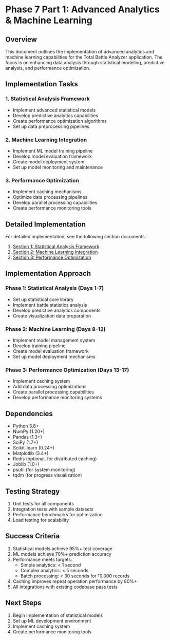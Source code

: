 # Phase 7 Part 1: Advanced Analytics & Machine Learning

## Overview
This document outlines the implementation of advanced analytics and machine learning capabilities for the Total Battle Analyzer application. The focus is on enhancing data analysis through statistical modeling, predictive analysis, and performance optimization.

## Implementation Tasks

### 1. Statistical Analysis Framework
- Implement advanced statistical models
- Develop predictive analytics capabilities
- Create performance optimization algorithms
- Set up data preprocessing pipelines

### 2. Machine Learning Integration
- Implement ML model training pipeline
- Develop model evaluation framework
- Create model deployment system
- Set up model monitoring and maintenance

### 3. Performance Optimization
- Implement caching mechanisms
- Optimize data processing pipelines
- Develop parallel processing capabilities
- Create performance monitoring tools

## Detailed Implementation

For detailed implementation, see the following section documents:

1. [Section 1: Statistical Analysis Framework](phase7-part1-section1-statistical-framework.md)
2. [Section 2: Machine Learning Integration](phase7-part1-section2-ml-integration.md)
3. [Section 3: Performance Optimization](phase7-part1-section3-performance-optimization.md)

## Implementation Approach

### Phase 1: Statistical Analysis (Days 1-7)
- Set up statistical core library
- Implement battle statistics analysis
- Develop predictive analytics components
- Create visualization data preparation

### Phase 2: Machine Learning (Days 8-12)
- Implement model management system
- Develop training pipeline
- Create model evaluation framework
- Set up model deployment mechanisms

### Phase 3: Performance Optimization (Days 13-17)
- Implement caching system
- Add data processing optimizations
- Create parallel processing capabilities
- Develop performance monitoring systems

## Dependencies
- Python 3.8+
- NumPy (1.20+)
- Pandas (1.3+)
- SciPy (1.7+)
- Scikit-learn (0.24+)
- Matplotlib (3.4+)
- Redis (optional, for distributed caching)
- Joblib (1.0+)
- psutil (for system monitoring)
- tqdm (for progress visualization)

## Testing Strategy
1. Unit tests for all components
2. Integration tests with sample datasets
3. Performance benchmarks for optimization
4. Load testing for scalability

## Success Criteria
1. Statistical models achieve 95%+ test coverage
2. ML models achieve 70%+ prediction accuracy
3. Performance meets targets:
   - Simple analytics: < 1 second
   - Complex analytics: < 5 seconds 
   - Batch processing: < 30 seconds for 10,000 records
4. Caching improves repeat operation performance by 80%+
5. All integrations with existing codebase pass tests

## Next Steps
1. Begin implementation of statistical models
2. Set up ML development environment
3. Implement caching system
4. Create performance monitoring tools 